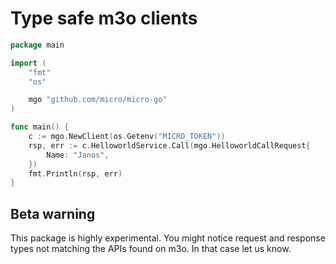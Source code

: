 # Type safe m3o clients

```go
package main

import (
	"fmt"
	"os"

	mgo "github.com/micro/micro-go"
)

func main() {
	c := mgo.NewClient(os.Getenv("MICRO_TOKEN"))
	rsp, err := c.HelloworldService.Call(mgo.HelloworldCallRequest{
		Name: "Janos",
	})
	fmt.Println(rsp, err)
}
```

## Beta warning

This package is highly experimental. You might notice request and response types not matching the APIs found on m3o.
In that case let us know.